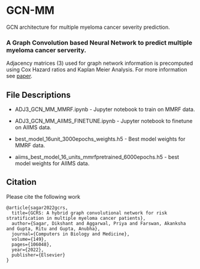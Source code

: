 # GCN-MM
GCN architecture for multiple myeloma cancer severity prediction.




### A Graph Convolution based Neural Network to predict multiple myeloma cancer serverity.
Adjacency matrices (3) used for graph network information is precomputed using Cox Hazard ratios and Kaplan Meier Analysis. For more information see 
<a href="https://www.sciencedirect.com/science/article/pii/S0010482522007582?casa_token=aue9qiYY7JMAAAAA:8vG_r6nPLiIHbmsIAQvfpRuqNmamBr-YzbDvUD9ks1_oCRFWQ3OU3asKWY7GVP2KD0Bm0akJ5ow">paper</a>. <br>


## File Descriptions

- ADJ3_GCN_MM_MMRF.ipynb - Jupyter notebook to train on MMRF data.
- ADJ3_GCN_MM_AIIMS_FINETUNE.ipynb - Jupyter notebook to finetune on AIIMS data.

- best_model_16unit_3000epochs_weights.h5 - Best model weights for MMRF data.
- aiims_best_model_16_units_mmrfpretrained_6000epochs.h5 - best model weights for AIIMS data.



## Citation

Please cite the following work
```
@article{sagar2022gcrs,
  title={GCRS: A hybrid graph convolutional network for risk stratification in multiple myeloma cancer patients},
  author={Sagar, Dikshant and Aggarwal, Priya and Farswan, Akanksha and Gupta, Ritu and Gupta, Anubha},
  journal={Computers in Biology and Medicine},
  volume={149},
  pages={106048},
  year={2022},
  publisher={Elsevier}
}
```
  
